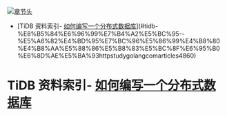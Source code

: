[![章节头](https://parg.co/UGo)](https://parg.co/b4z) 
 - [TiDB 资料索引- [如何编写一个分布式数据库](http://studygolang.com/articles/4860)](#tidb-%E8%B5%84%E6%96%99%E7%B4%A2%E5%BC%95--%E5%A6%82%E4%BD%95%E7%BC%96%E5%86%99%E4%B8%80%E4%B8%AA%E5%88%86%E5%B8%83%E5%BC%8F%E6%95%B0%E6%8D%AE%E5%BA%93httpstudygolangcomarticles4860) 

# TiDB 资料索引- [如何编写一个分布式数据库](http://studygolang.com/articles/4860)